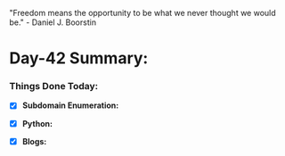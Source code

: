 "Freedom means the opportunity to be what we never thought we would be." - Daniel J. Boorstin

# Day-42 Summary:

### Things Done Today:

- [X] **Subdomain Enumeration:**



- [X] **Python:**



- [X] **Blogs:**
